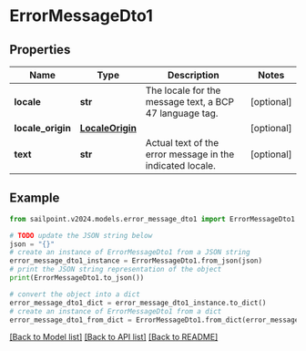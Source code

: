 # ErrorMessageDto1


## Properties

Name | Type | Description | Notes
------------ | ------------- | ------------- | -------------
**locale** | **str** | The locale for the message text, a BCP 47 language tag. | [optional] 
**locale_origin** | [**LocaleOrigin**](LocaleOrigin.md) |  | [optional] 
**text** | **str** | Actual text of the error message in the indicated locale. | [optional] 

## Example

```python
from sailpoint.v2024.models.error_message_dto1 import ErrorMessageDto1

# TODO update the JSON string below
json = "{}"
# create an instance of ErrorMessageDto1 from a JSON string
error_message_dto1_instance = ErrorMessageDto1.from_json(json)
# print the JSON string representation of the object
print(ErrorMessageDto1.to_json())

# convert the object into a dict
error_message_dto1_dict = error_message_dto1_instance.to_dict()
# create an instance of ErrorMessageDto1 from a dict
error_message_dto1_from_dict = ErrorMessageDto1.from_dict(error_message_dto1_dict)
```
[[Back to Model list]](../README.md#documentation-for-models) [[Back to API list]](../README.md#documentation-for-api-endpoints) [[Back to README]](../README.md)



